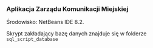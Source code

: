 ### Aplikacja Zarządu Komunikacji Miejskiej
Środowisko: NetBeans IDE 8.2.

Skrypt zakładający bazę danych znajduje się w folderze `sql_script_database`
